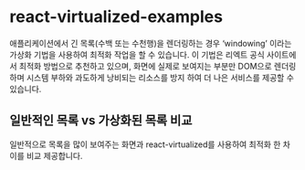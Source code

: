 # react-virtualized-examples

애플리케이션에서 긴 목록(수백 또는 수천행)을 렌더링하는 경우 ‘windowing’ 이라는 가상화 기법을 사용하여 최적화 작업을 할 수 있습니다. 이 기법은 리엑트 공식 사이트에서 최적화 방법으로 추천하고 있으며,
화면에 실제로 보여지는 부분만 DOM으로 렌더링하며 시스템 부하와 과도하게 낭비되는 리소스를 방지 하여 더 나은 서비스를 제공할 수 있습니다.

## 일반적인 목록 vs 가상화된 목록 비교
일반적으로 목록을 많이 보여주는 화면과 react-virtualized를 사용하여 최적화 한 차이를 비교 제공합니다.
